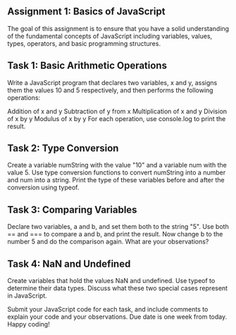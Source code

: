 ## Assignment 1: Basics of JavaScript

The goal of this assignment is to ensure that you have a solid understanding of the fundamental concepts of JavaScript including variables, values, types, operators, and basic programming structures.

## Task 1: Basic Arithmetic Operations

Write a JavaScript program that declares two variables, x and y, assigns them the values 10 and 5 respectively, and then performs the following operations:

Addition of x and y
Subtraction of y from x
Multiplication of x and y
Division of x by y
Modulus of x by y
For each operation, use console.log to print the result.

## Task 2: Type Conversion

Create a variable numString with the value "10" and a variable num with the value 5. Use type conversion functions to convert numString into a number and num into a string. Print the type of these variables before and after the conversion using typeof.

## Task 3: Comparing Variables

Declare two variables, a and b, and set them both to the string "5". Use both == and === to compare a and b, and print the result. Now change b to the number 5 and do the comparison again. What are your observations?

## Task 4: NaN and Undefined

Create variables that hold the values NaN and undefined. Use typeof to determine their data types. Discuss what these two special cases represent in JavaScript.

Submit your JavaScript code for each task, and include comments to explain your code and your observations. Due date is one week from today. Happy coding!